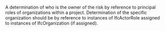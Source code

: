 ﻿A determination of who is the owner of the risk by reference to principal roles of organizations within a project. Determination of the specific organization should be by reference to instances of IfcActorRole assigned to instances of IfcOrganization (if assigned).

